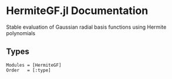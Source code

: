 # HermiteGF.jl Documentation

Stable evaluation of Gaussian radial basis functions using Hermite polynomials

## Types

```@autodocs
Modules = [HermiteGF]
Order   = [:type]
```
